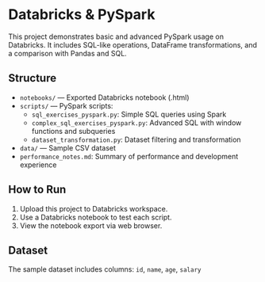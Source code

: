 # Databricks & PySpark

This project demonstrates basic and advanced PySpark usage on Databricks. It includes SQL-like operations, DataFrame transformations, and a comparison with Pandas and SQL.

##  Structure

- `notebooks/` — Exported Databricks notebook (.html)
- `scripts/` — PySpark scripts:
  - `sql_exercises_pyspark.py`: Simple SQL queries using Spark
  - `complex_sql_exercises_pyspark.py`: Advanced SQL with window functions and subqueries
  - `dataset_transformation.py`: Dataset filtering and transformation
- `data/` — Sample CSV dataset
- `performance_notes.md`: Summary of performance and development experience

##  How to Run

1. Upload this project to Databricks workspace.
2. Use a Databricks notebook to test each script.
3. View the notebook export via web browser.

##  Dataset
The sample dataset includes columns: `id`, `name`, `age`, `salary`